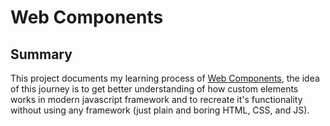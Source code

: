 # Web Components

## Summary

This project documents my learning process of [Web Components](https://developer.mozilla.org/en-US/docs/Web/API/Web_components), the idea of this journey is to get better understanding of how custom elements works in modern javascript framework and to recreate it's functionality without using any framework (just plain and boring HTML, CSS, and JS).
